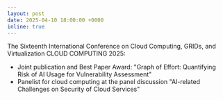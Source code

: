 ```yaml
---
layout: post
date: 2025-04-10 18:00:00 +0000
inline: true
---
```


The Sixteenth International Conference on Cloud Computing, GRIDs, and Virtualization CLOUD COMPUTING 2025:
- Joint publication and Best Paper Award: "Graph of Effort: Quantifying Risk of AI Usage for Vulnerability Assessment" 
- Panelist for cloud computing at the panel discussion "AI-related Challenges on Security of Cloud Services"